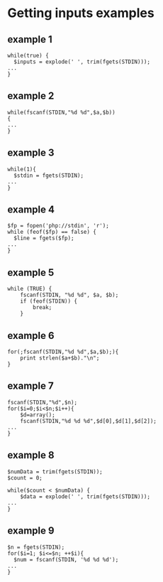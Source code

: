# Getting inputs examples

## example 1

    while(true) {
      $inputs = explode(' ', trim(fgets(STDIN)));
    ...
    }

## example 2

    while(fscanf(STDIN,"%d %d",$a,$b))
    {
    ...
    }

## example 3

    while(1){
      $stdin = fgets(STDIN);
    ...
    }

## example 4

    $fp = fopen('php://stdin', 'r');
    while (feof($fp) == false) {
      $line = fgets($fp);
    ...
    }

## example 5

    while (TRUE) {
        fscanf(STDIN, "%d %d", $a, $b);
        if (feof(STDIN)) {
            break;
        }

## example 6

    for(;fscanf(STDIN,"%d %d",$a,$b);){
        print strlen($a+$b)."\n";
    }

## example 7

    fscanf(STDIN,"%d",$n);
    for($i=0;$i<$n;$i++){
        $d=array();
        fscanf(STDIN,"%d %d %d",$d[0],$d[1],$d[2]);
    ...
    }

## example 8

    $numData = trim(fgets(STDIN));
    $count = 0;
     
    while($count < $numData) {
        $data = explode(' ', trim(fgets(STDIN)));
    ...
    }

## example 9

    $n = fgets(STDIN);
    for($i=1; $i<=$n; ++$i){
      $num = fscanf(STDIN, '%d %d %d');
    ...
    }


